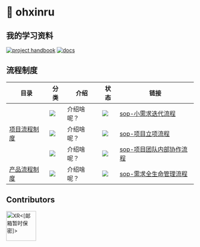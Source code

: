 # 👋 ohxinru

## 我的学习资料

  [![project handbook](https://img.shields.io/badge/feishu.wiki-项目知识库-blue)](https://lm4tvml1s9.feishu.cn/wiki/wikcnN5Of4tnXQp10akMIup3xFd)
  [![docs](https://img.shields.io/badge/docs.github.com-GitHub指南-brightgreen)](https://docs.github.com/en) 
 
## 流程制度

<table>
    <thead>
        <tr>
            <th>目录</th>
            <th>分类</th>
            <th>介绍</th>
            <th>状态</th>
            <th>链接</th>
        </tr>
    </thead>
    <tbody>
                    <tr>
            <!-- 项目流程制度 -->
                        <td rowspan="3">
              <a href="https://vikadata.feishu.cn/mindnotes/bmncngmMui72ekYXE71wntDgd3b">
                项目流程制度              </a>
            </td>
                        <td>
              <a href="https://vikadata.feishu.cn/mindnotes/bmncngmMui72ekYXE71wntDgd3b">
                <img src="https://img.shields.io/badge/1.1-小需求迭代流程-blue" />
              </a>
                                      <td>介绍啥呢？
            </td>
            </td>
                        <td>
              <a href="https://vikadata.feishu.cn/mindnotes/bmncngmMui72ekYXE71wntDgd3b">
                <img src="https://img.shields.io/badge/scrum-进行中-brightgreen" />
              </a>
            </td>
            </td>
            <td><a href="https://vikadata.feishu.cn/docs/doccnBiMuR6lHCne1RWfmU1OPob">sop-小需求迭代流程</a></td>
        </tr>
                                <tr>
                        <td>
              <a href="https://vikadata.feishu.cn/mindnotes/bmncngmMui72ekYXE71wntDgd3b">
                <img src="https://img.shields.io/badge/1.2-项目立项流程-blue" />
              </a>
            </td>
                                    <td>介绍啥呢？
            </td>
            <td>
              <a href="https://vikadata.feishu.cn/mindnotes/bmncngmMui72ekYXE71wntDgd3b">
                <img src="https://img.shields.io/badge/project-进行中-brightgreen" />
              </a>
            </td>
            <td><a href="https://vikadata.feishu.cn/mindnotes/bmncngmMui72ekYXE71wntDgd3b">sop-项目立项流程</a></td>
        </tr>
                                        <tr>
                        <td>
              <a href="https://vikadata.feishu.cn/mindnotes/bmncngmMui72ekYXE71wntDgd3b">
                <img src="https://img.shields.io/badge/1.3-项目团队内部协作流程-blue" />
              </a>
            </td>
                                    <td>介绍啥呢？
            </td>
            <td>
              <a href="https://vikadata.feishu.cn/mindnotes/bmncngmMui72ekYXE71wntDgd3b">
                <img src="https://img.shields.io/badge/teamwork-进行中-brightgreen" />
              </a>
            </td>
            <td><a href="https://vikadata.feishu.cn/mindnotes/bmncngmMui72ekYXE71wntDgd3b">sop-项目团队内部协作流程</a></td>
        </tr>
                                        <tr>
            <!-- 产品流程制度 -->
                        <td rowspan="1">
              <a href="https://vikadata.feishu.cn/mindnotes/bmncngmMui72ekYXE71wntDgd3b">
                产品流程制度              </a>
            </td>
                                    <td>
              <a href="https://vikadata.feishu.cn/mindnotes/bmncngmMui72ekYXE71wntDgd3b">
                <img src="https://img.shields.io/badge/2.1-需求全生命管理流程-blue" />
              </a>
            </td>
                                    <td>介绍啥呢？
            </td>
            <td>
              <a href="https://vikadata.feishu.cn/mindnotes/bmncngmMui72ekYXE71wntDgd3b">
                <img src="https://img.shields.io/badge/issues-进行中-brightgreen" />
              </a>
            </td>
            <td><a href="https://vikadata.feishu.cn/docs/doccnytf3K5ZYN6bkIR2kQeGpvh">sop-需求全生命管理流程</a></td>
        </tr>
            </tbody>
</table>

## Contributors
<a href="https://github.com/ohxinru"><img src="https://avatars.githubusercontent.com/u/100018047?v=4" title="XR<[邮箱暂时保密]>" width="80" height="80"></a> 
